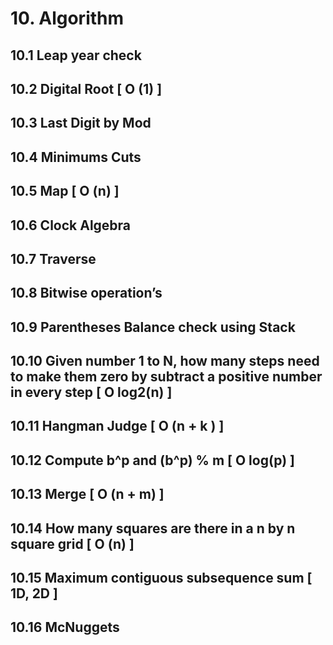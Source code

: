 # 10. Algorithm

## 10.1 Leap year check
## 10.2 Digital Root [ O (1) ]
## 10.3 Last Digit by Mod
## 10.4 Minimums Cuts
## 10.5 Map [ O (n) ] 
## 10.6 Clock Algebra
## 10.7 Traverse
## 10.8 Bitwise operation’s 
## 10.9 Parentheses Balance check using Stack
## 10.10 Given number 1 to N, how many steps need to make them zero by subtract a positive number in every step [ O log2(n) ]
## 10.11 Hangman Judge [ O (n  + k ) ]
## 10.12 Compute b^p and (b^p) % m [ O log(p) ]
## 10.13 Merge [ O (n + m) ]
## 10.14 How many squares are there in a n by n square grid  [ O (n) ]
## 10.15 Maximum contiguous subsequence sum [ 1D, 2D ]
## 10.16 McNuggets
